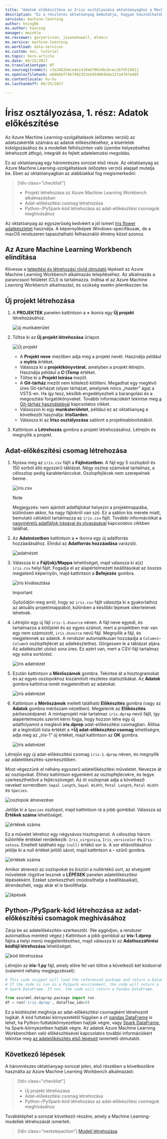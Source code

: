 ```yaml
---
title: "Adatok előkészítése az Írisz osztályozása oktatóanyaghoz a Machine Learning-szolgáltatásokban (előzetes verzió) | Microsoft Docs"
description: "Ez a részletes oktatóanyag bemutatja, hogyan használhatók ki teljes körűen az (előzetes verziójú) Azure Machine Learning-szolgáltatások. Ez az 1. rész, amely az adatok előkészítését ismerteti."
services: machine-learning
author: hning86
ms.author: haining
manager: mwinkle
ms.reviewer: garyericson, jasonwhowell, mldocs
ms.service: machine-learning
ms.workload: data-services
ms.custom: mvc, tutorial
ms.topic: hero-article
ms.date: 09/25/2017
ms.translationtype: HT
ms.sourcegitcommit: c3a2462b4ce4e1410a670624bcbcec26fd51b811
ms.openlocfilehash: e88b6bf74b7492353e5d5d004bde12fa4787e405
ms.contentlocale: hu-hu
ms.lasthandoff: 09/25/2017

---
```


# <a name="classifying-iris-part-1-prepare-data"></a>Írisz osztályozása, 1. rész: Adatok előkészítése
Az Azure Machine Learning-szolgáltatások (előzetes verzió) az adatszakértők számára az adatok előkészítéséhez, a kísérletek kidolgozásához és a modellek felhőszinten való üzembe helyezéséhez létrehozott átfogó, integrált és fejlett adatelemzési megoldás.

Ez az oktatóanyag egy háromrészes sorozat első része. Az oktatóanyag az Azure Machine Learning-szolgáltatások (előzetes verzió) alapjait mutatja be. Eben az oktatóanyagban az alábbiakkal fog megismerkedni:
> [!div class="checklist"]
> * Projekt létrehozása az Azure Machine Learning Workbench alkalmazásban
> * Adat-előkészítési csomag létrehozása
> * Python-/PySpark-kód létrehozása az adat-előkészítési csomagok meghívásához

Az oktatóanyag az egyszerűség kedvéért a jól ismert [Iris flower adatkészletet](https://en.wikipedia.org/wiki/Iris_flower_data_set) használja. A képernyőképek Windows-specifikusak, de a macOS rendszeren tapasztalható felhasználói élmény közel azonos.

## <a name="launch-azure-machine-learning-workbench"></a>Az Azure Machine Learning Workbench elindítása
Kövesse a [telepítési és létrehozási rövid útmutató](quickstart-installation.md) lépéseit az Azure Machine Learning Workbench alkalmazás telepítéséhez. Az alkalmazás a parancssori felületet (CLI) is tartalmazza. Indítsa el az Azure Machine Learning Workbench alkalmazást, és szükség esetén jelentkezzen be.

## <a name="create-a-new-project"></a>Új projekt létrehozása
1. A **PROJEKTEK** panelen kattintson a **+** ikonra egy **Új projekt** létrehozásához.

   ![új munkaterület](media/tutorial-classifying-iris/new_ws.png)

2. Töltse ki az **Új projekt létrehozása** űrlapot. 

   ![Új projekt](media/tutorial-classifying-iris/new_project.png)

   - A **Projekt neve** mezőben adja meg a projekt nevét. Használja például a **myIris** értéket.
   - Válassza ki a **projektkönyvtárat**, amelyben a projekt létrejön. Használja például a **C:\Temp** értéket. 
   - Töltse ki a **Projekt leírása** mezőt. 
   - A **Git-tárház** mezőt nem kötelező kitölteni. Megadhat egy meglévő üres Git-tárházat (olyan tárházat, amelynek nincs „master” ága) a VSTS-en. Ha így tesz, később engedélyezheti a barangolási és a megosztási forgatókönyveket. További információkért tekintse meg [a Git-tárház használatával](using-git-ml-project.md) kapcsolatos cikket. 
   - Válasszon ki egy **munkaterületet**, például ez az oktatóanyag a következőt használja: **IrisGarden**. 
   - Válassza ki az **Írisz osztályozása** sablont a projektsablonlistából. 

3. Kattintson a **Létrehozás** gombra a projekt létrehozásához. Létrejön és megnyílik a projekt.

## <a name="create-a-data-preparation-package"></a>Adat-előkészítési csomag létrehozása
1. Nyissa meg az `iris.csv` fájlt a **Fájlnézetben**. A fájl egy 5 oszlopból és 150 sorból álló egyszerű táblázat. Négy oszlop számokat tartalmaz, a céloszlop pedig karakterláncokat. Oszlopfejlécek nem szerepelnek benne.

   ![iris.csv](media/tutorial-classifying-iris/show_iris_csv.png)

   >[!NOTE]
   >Megjegyzés: nem ajánlott adatfájlokat helyezni a projektmappába, különösen akkor, ha nagy fájlokról van szó. Ez a sablon kis mérete miatt, bemutató célokból tartalmazza az `iris.csv` fájlt. További információkat a [nagyméretű adatfájlok írásával és olvasásával](how-to-read-write-files.md) kapcsolatos cikkben találhat.

2. Az **Adatnézetben** kattintson a **+** ikonra egy új adatforrás hozzáadásához. Elindul az **Adatforrás hozzáadása** varázsló. 

   ![adatnézet](media/tutorial-classifying-iris/data_view.png)

3. Válassza ki a **Fájl(ok)/Mappa** lehetőséget, majd válassza ki a(z) `iris.csv` helyi fájlt. Fogadja el az alapértelmezett beállításokat az összes megjelenő képernyőn, majd kattintson a **Befejezés** gombra. 

   ![iris kiválasztása](media/tutorial-classifying-iris/select_iris_csv.png)

   >[!IMPORTANT]
   >Győződjön meg arról, hogy az `iris.csv` fájlt választja ki a gyakorlathoz az aktuális projektmappából, különben a későbbi lépések sikertelenek lehetnek. 

4. Létrejön egy új fájl `iris-1.dsource` néven. A fájl neve egyedi, és tartalmazza a kötőjelet és az egyes számot, mert a projektben már van egy nem számozott, `iris.dsource` nevű fájl.  Megnyílik a fájl, és megjelennek az adatok. A rendszer automatikusan hozzáadja a `Column1`–`Column5` oszlopfejlécet az adatkészlethez. Görgessen le a táblázat aljára. Az adatkészlet utolsó sora üres. Ez azért van, mert a CSV-fájl tartalmaz egy extra sortörést.

   ![iris adatnézet](media/tutorial-classifying-iris/iris_data_view.png)

5. Ezután kattintson a **Mérőszámok** gombra. Tekintse át a hisztogramokat és az egyes oszlopokhoz kiszámított részletes statisztikákat. Az **Adatok** gombra kattintva ismét megjelenítheti az adatokat. 

   ![iris adatnézet](media/tutorial-classifying-iris/iris_metrics_view.png)

6. Kattintson a **Mérőszámok** mellett található **Előkészítés** gombra (vagy az **Adatok** gombra mérőszám nézetben). Megjelenik az **Előkészítés** párbeszédpanel. A mintaprojekt már tartalmaz `iris.dprep` nevű fájlt, így alapértelmezés szerint kérni fogja, hogy hozzon létre egy új adatfolyamot a meglévő **iris.dprep** adat-előkészítési csomagban. Állítsa át a legördülő lista értékét a **+Új adat-előkészítési csomag** lehetőségre, adja meg az „iris-1” új értéket, majd kattintson az **OK** gombra.

   ![iris adatnézet](media/tutorial-classifying-iris/new_dprep.png)

Létrejön egy új adat-előkészítési csomag `iris-1.dprep` néven, és megnyílik az adatelőkészítés-szerkesztőben.

Most végezzünk el néhány egyszerű adatelőkészítési műveletet. Nevezze át az oszlopokat. Ehhez kattintson egyenként az oszlopfejlécekre, és tegye szerkeszthetővé a fejlécszöveget. Az öt oszlopnak adja a következő neveket sorrendben: `Sepal Length`, `Sepal Width`, `Petal Length`, `Petal Width` és `Species`.

![oszlopok átnevezése](media/tutorial-classifying-iris/rename_column.png)

Jelölje ki a `Species` oszlopot, majd kattintson rá a jobb gombbal. Válassza az **Értékek száma** lehetőséget. 

![értékek száma](media/tutorial-classifying-iris/value_count.png)

Ez a művelet létrehoz egy négysávos hisztogramot. A céloszlop három különféle értékkel rendelkezik: `Iris_virginica`, `Iris_versicolor` és `Iris-setosa`. Emellett található egy `(null)` értékű sor is. A sor eltávolításához jelölje ki a null értéket jelölő sávot, majd kattintson a **-** szűrő gombra. 

![értékek száma](media/tutorial-classifying-iris/filter_out.png)

Amikor átnevezi az oszlopokat és kiszűri a nullértékű sort, az elvégzett műveletek rögzítve lesznek a **LÉPÉSEK** panelen adatelőkészítési lépésekként. Ezeket szerkesztheti (módosíthatja a beállításaikat), átrendezheti, vagy akár el is távolíthatja.

![lépések](media/tutorial-classifying-iris/steps.png)

## <a name="generate-pythonpyspark-code-to-invoke-data-prep-package"></a>Python-/PySpark-kód létrehozása az adat-előkészítési csomagok meghívásához

Zárja be az adatelőkészítés-szerkesztőt. (Ne aggódjon, a rendszer automatikus mentést végez.) Kattintson a jobb gombbal az **iris-1.dprep** fájlra a helyi menü megjelenítéséhez, majd válassza ki az **Adathozzáférési kódfájl létrehozása** lehetőséget. 

![kód létrehozása](media/tutorial-classifying-iris/generate_code.png)

Létrejön az **iris-1.py** fájl, amely előre fel van töltve a következő két kódsorral (valamint néhány megjegyzéssel):

```python
# This code snippet will load the referenced package and return a DataFrame.
# If the code is run in a PySpark environment, the code will return a
# Spark DataFrame. If not, the code will return a Pandas DataFrame.

from azureml.dataprep.package import run
df = run('iris.dprep', dataflow_idx=0)
```
Ez a kódrészlet meghívja az adat-előkészítési csomagként létrehozott logikát. A kód futtatási környezetétől függően a `df` [pandas DataFrame](https://pandas.pydata.org/pandas-docs/stable/generated/pandas.DataFrame.html) is lehet, ha Python-futtatókörnyezetben hajtják végre, vagy [Spark DataFrame](https://spark.apache.org/docs/latest/sql-programming-guide.html), ha Spark-környezetben hajtják végre. Az adatok Azure Machine Learning Workbenchben való előkészítésével kapcsolatos további információkért tekintse meg [az adatelőkészítés első lépéseit](data-prep-getting-started.md) ismertető útmutatót.

## <a name="next-steps"></a>Következő lépések
A háromrészes oktatóanyag-sorozat jelen, első részében a következőkre használta az Azure Machine Learning Workbench alkalmazást:
> [!div class="checklist"]
> * Új projekt létrehozása 
> * Adat-előkészítési csomag létrehozása
> * Python-/PySpark-kód létrehozása az adat-előkészítési csomagok meghívásához

Továbbléphet a sorozat következő részére, amely a Machine Learning-modellek létrehozását ismerteti.
> [!div class="nextstepaction"]
> [Modell létrehozása](tutorial-classifying-iris-part-2.md)

